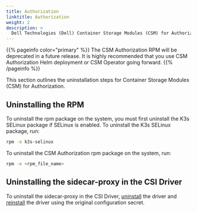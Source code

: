```yaml
---
title: Authorization
linktitle: Authorization 
weight: 2
description: >
  Dell Technologies (Dell) Container Storage Modules (CSM) for Authorization Uninstallation
---
```


{{% pageinfo color="primary" %}}
The CSM Authorization RPM will be deprecated in a future release. It is highly recommended that you use CSM Authorization Helm deployment or CSM Operator going forward.
{{% /pageinfo %}}

This section outlines the uninstallation steps for Container Storage Modules (CSM) for Authorization. 

## Uninstalling the RPM

To uninstall the rpm package on the system, you must first uninstall the K3s SELinux package if SELinux is enabled. To uninstall the K3s SELinux package, run: 

```bash
rpm -e k3s-selinux
```

To uninstall the CSM Authorization rpm package on the system, run:

```bash
rpm -e <rpm_file_name>
```

## Uninstalling the sidecar-proxy in the CSI Driver

To uninstall the sidecar-proxy in the CSI Driver, [uninstall](../../../drivers/uninstall) the driver and [reinstall](../../../drivers/installation) the driver using the original configuration secret.
